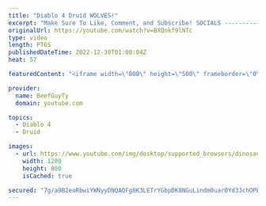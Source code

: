 ```yaml
---
title: "Diablo 4 Druid WOLVES!"
excerpt: "Make Sure To Like, Comment, and Subscribe! SOCIALS ---------------------------------------------- Join Our ..."
originalUrl: https://youtube.com/watch?v=BXQnkf9lNTc
type: video
length: PT6S
publishedDateTime: 2022-12-30T01:00:04Z
heat: 57

featuredContent: "<iframe width=\"800\" height=\"500\" frameborder=\"0\" src=\"https://www.youtube.com/embed/BXQnkf9lNTc\" allow=\"accelerometer; autoplay; encrypted-media; gyroscope; picture-in-picture\" allowfullscreen></iframe>"

provider:
  name: BeefGuyTy
  domain: youtube.com

topics:
  - Diablo 4
  - Druid

images:
  - url: https://www.youtube.com/img/desktop/supported_browsers/dinosaur.png
    width: 1200
    height: 800
    isCached: true

secured: "7g/a9B2eoRbwiYWNyyDNQAQFg8K3LETrYGbpDK8NGuLindm0uarDYd3JchOPE+AhI/TU3dGfZDC20/hzeqhDBav18Ml7nLfywpHAUW1uUrHqPTOwFieLe8JfuKYddi6X32mXQc3Vashc/SBIuaHNLpPbKhsFCTNfiM4AYph5RmO7XD6HS3Jq9TLjDcspylBVb8Q5zkIbFZQqRZLKRhoZn8h8pDKEwyEJMWr5mYdexkM4Ne1x+rGq4b4Z4FTSTCX8/rWr4XhWeAR1GMECaf1V1fjaixuntLxFIioP7ataRSCtuQyclR6PMkIVvCcXlV9ONOUAL1Tc1DK9/IHTX8/GrUBu9hm49NOdY6vQdUku76Wasr/lNDwAO4gc8aZRowCYAwMIVreR4u6JqOO9duv74ulXNwlAPjkcDC/PTPS2dd4=;mTDs22ArWqNLtw3B6VK3ag=="
---
```



